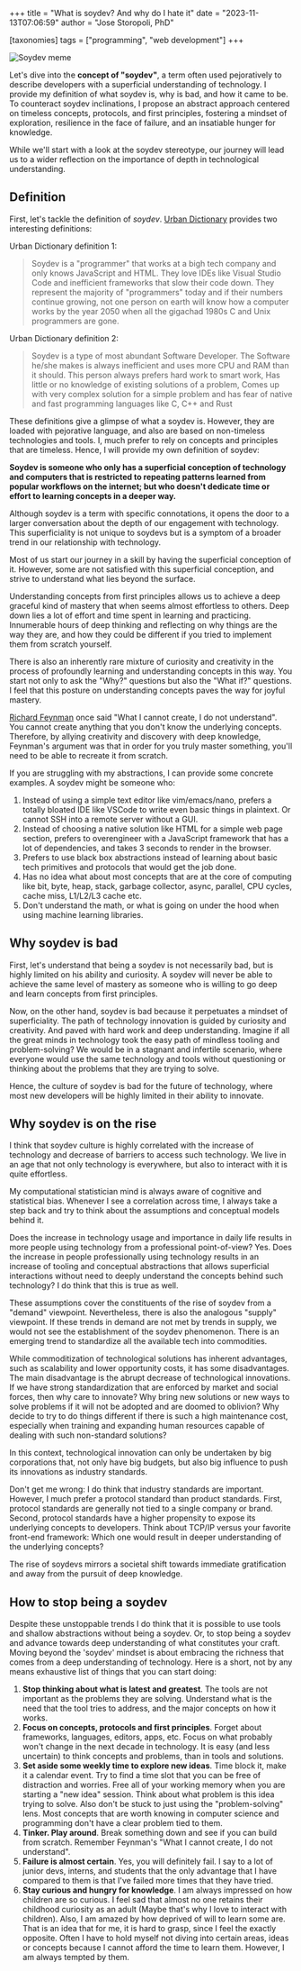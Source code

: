 +++
title = "What is soydev? And why do I hate it"
date = "2023-11-13T07:06:59"
author = "Jose Storopoli, PhD"

[taxonomies]
tags = ["programming", "web development"]
+++

![Soydev meme](soydev.jpg)

Let's dive into the **concept of "soydev"**,
a term often used pejoratively to describe developers with
a superficial understanding of technology.
I provide my definition of what soydev is,
why is bad, and how it came to be.
To counteract soydev inclinations,
I propose an abstract approach centered on timeless concepts, protocols,
and first principles, fostering a mindset of exploration,
resilience in the face of failure, and an insatiable hunger for knowledge.

While we'll start with a look at the soydev stereotype,
our journey will lead us to a wider reflection on the importance of depth in
technological understanding.

## Definition

First, let's tackle the definition of _soydev_.
[Urban Dictionary](https://www.urbandictionary.com/define.php?term=Soydev)
provides two interesting definitions:

Urban Dictionary definition 1:

> Soydev is a "programmer" that works at a bigh tech company and
> only knows JavaScript and HTML.
> They love IDEs like Visual Studio Code and inefficient frameworks
> that slow their code down.
> They represent the majority of "programmers" today and
> if their numbers continue growing,
> not one person on earth will know how a computer works by the year 2050
> when all the gigachad 1980s C and Unix programmers are gone.

Urban Dictionary definition 2:

> Soydev is a type of most abundant Software Developer.
> The Software he/she makes is always inefficient and
> uses more CPU and RAM than it should.
> This person always prefers hard work to smart work,
> Has little or no knowledge of existing solutions of a problem,
> Comes up with very complex solution for a simple problem and
> has fear of native and fast programming languages like C, C++ and Rust

These definitions give a glimpse of what a soydev is.
However, they are loaded with pejorative language,
and also are based on non-timeless technologies and tools.
I, much prefer to rely on concepts and principles that are timeless.
Hence, I will provide my own definition of soydev:

**Soydev is someone who only has a superficial conception of technology
and computers that is restricted to repeating patterns learned
from popular workflows on the internet;
but who doesn't dedicate time or effort to learning concepts in a deeper way.**

Although soydev is a term with specific connotations,
it opens the door to a larger conversation about the depth of our engagement
with technology.
This superficiality is not unique to soydevs
but is a symptom of a broader trend in our relationship with technology.

Most of us start our journey in a skill by having the superficial conception of it.
However, some are not satisfied with this superficial conception,
and strive to understand what lies beyond the surface.

Understanding concepts from first principles allows us to achieve a deep graceful
kind of mastery that when seems almost effortless to others.
Deep down lies a lot of effort and time spent in learning and practicing.
Innumerable hours of deep thinking and reflecting on
why things are the way they are, and how they could be different if you
tried to implement them from scratch yourself.

There is also an inherently rare mixture of curiosity and creativity in the
process of profoundly learning and understanding concepts in this way.
You start not only to ask the "Why?" questions but also the "What if?" questions.
I feel that this posture on understanding concepts paves the way for joyful mastery.

[Richard Feynman](https://en.wikipedia.org/wiki/Richard_Feynman)
once said "What I cannot create, I do not understand".
You cannot create anything that you don't know the underlying concepts.
Therefore, by allying creativity and discovery with deep knowledge,
Feynman's argument was that in order for you truly master something,
you'll need to be able to recreate it from scratch.

If you are struggling with my abstractions, I can provide some concrete examples.
A soydev might be someone who:

1. Instead of using a simple text editor like vim/emacs/nano,
   prefers a totally bloated IDE like VSCode to write even basic things in plaintext.
   Or cannot SSH into a remote server without a GUI.
1. Instead of choosing a native solution like HTML for a simple web page section,
   prefers to overengineer with a JavaScript framework that has a lot of dependencies,
   and takes 3 seconds to render in the browser.
1. Prefers to use black box abstractions instead of learning about basic tech
   primitives and protocols that would get the job done.
1. Has no idea what about most concepts that are at the core of computing like
   bit, byte, heap, stack, garbage collector, async, parallel, CPU cycles,
   cache miss, L1/L2/L3 cache etc.
1. Don't understand the math, or what is going on under the hood when
   using machine learning libraries.

## Why soydev is bad

First, let's understand that being a soydev is not necessarily bad,
but is highly limited on his ability and curiosity.
A soydev will never be able to achieve the same level of mastery
as someone who is willing to go deep and learn concepts from first principles.

Now, on the other hand,
soydev is bad because it perpetuates a mindset of superficiality.
The path of technology innovation is guided by curiosity and creativity.
And paved with hard work and deep understanding.
Imagine if all the great minds in technology took the easy path of mindless
tooling and problem-solving?
We would be in a stagnant and infertile scenario,
where everyone would use the same technology and tools without
questioning or thinking about the problems that they are trying to solve.

Hence, the culture of soydev is bad for the future of technology,
where most new developers will be highly limited in their ability to innovate.

## Why soydev is on the rise

I think that soydev culture is highly correlated with
the increase of technology and
decrease of barriers to access such technology.
We live in an age that not only technology is everywhere,
but also to interact with it is quite effortless.

My computational statistician mind is always aware of cognitive
and statistical bias.
Whenever I see a correlation across time,
I always take a step back and try to think about the assumptions
and conceptual models behind it.

Does the increase in technology usage and importance in daily life
results in more people using technology from a professional point-of-view?
Yes.
Does the increase in people professionally using technology
results in an increase of tooling and conceptual abstractions
that allows superficial interactions without need to deeply understand
the concepts behind such technology?
I do think that this is true as well.

These assumptions cover the constituents of the rise of soydev
from a "demand" viewpoint.
Nevertheless, there is also the analogous "supply" viewpoint.
If these trends in demand are not met by trends in supply,
we would not see the establishment of the soydev phenomenon.
There is an emerging trend to standardize all the available tech
into commodities.

While commoditization of technological solutions has inherent advantages,
such as scalability and lower opportunity costs,
it has some disadvantages.
The main disadvantage is the abrupt decrease of technological innovations.
If we have strong standardization that are enforced by market and social forces,
then why care to innovate?
Why bring new solutions or new ways to solve problems if it will not be adopted
and are doomed to oblivion?
Why decide to try to do things different if there is such a high maintenance
cost, especially when training and expanding human resources capable of
dealing with such non-standard solutions?

In this context, technological innovation can only be undertaken
by big corporations that, not only have big budgets,
but also big influence to push its innovations as industry standards.

Don't get me wrong: I do think that industry standards are important.
However, I much prefer a protocol standard than product standards.
First, protocol standards are generally not tied to a single company or brand.
Second, protocol standards have a higher propensity to expose its underlying
concepts to developers.
Think about TCP/IP versus your favorite front-end framework:
Which one would result in deeper understanding of the underlying concepts?

The rise of soydevs mirrors a societal shift towards immediate gratification and
away from the pursuit of deep knowledge.

## How to stop being a soydev

Despite these unstoppable trends I do think that it is possible to use
tools and shallow abstractions without being a soydev.
Or, to stop being a soydev and advance towards deep understanding
of what constitutes your craft.
Moving beyond the 'soydev' mindset is about embracing the richness that
comes from a deep understanding of technology.
Here is a short, not by any means exhaustive list of things that you can start doing:

1. **Stop thinking about what is latest and greatest**.
   The tools are not important as the problems they are solving.
   Understand what is the need that the tool tries to address,
   and the major concepts on how it works.
1. **Focus on concepts, protocols and first principles**.
   Forget about frameworks, languages, editors, apps, etc.
   Focus on what probably won't change in the next decade in technology.
   It is easy (and less uncertain) to think concepts and problems,
   than in tools and solutions.
1. **Set aside some weekly time to explore new ideas**.
   Time block it, make it a calendar event.
   Try to find a time slot that you can be free of distraction and worries.
   Free all of your working memory when you are starting a "new idea" session.
   Think about what problem is this idea trying to solve.
   Also don't be stuck to just using the "problem-solving" lens.
   Most concepts that are worth knowing in computer science and programming
   don't have a clear problem tied to them.
1. **Tinker. Play around**. Break something down and see if you can build from scratch.
   Remember Feynman's "What I cannot create, I do not understand".
1. **Failure is almost certain**. Yes, you will definitely fail.
   I say to a lot of junior devs, interns, and students that the only advantage
   that I have compared to them is that I've failed more times that they have tried.
1. **Stay curious and hungry for knowledge**.
   I am always impressed on how children are so curious.
   I feel sad that almost no one retains their childhood curiosity as an adult
   (Maybe that's why I love to interact with children).
   Also, I am amazed by how deprived of will to learn some are.
   That is an idea that for me, it is hard to grasp,
   since I feel the exactly opposite.
   Often I have to hold myself not diving into certain areas, ideas or concepts
   because I cannot afford the time to learn them.
   However, I am always tempted by them.
